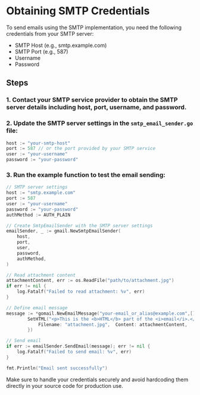 # Obtaining SMTP Credentials

To send emails using the SMTP implementation, you need the following credentials from your SMTP server:

- SMTP Host (e.g., smtp.example.com)
- SMTP Port (e.g., 587)
- Username
- Password

## Steps

### 1. Contact your SMTP service provider to obtain the SMTP server details including host, port, username, and password.

### 2. Update the SMTP server settings in the `smtp_email_sender.go` file:
```go
host := "your-smtp-host"
port := 587 // or the port provided by your SMTP service
user := "your-username"
password := "your-password"
```

### 3. Run the example function to test the email sending:
```go
// SMTP server settings
host := "smtp.example.com"
port := 587
user := "your-username"
password := "your-password"
authMethod := AUTH_PLAIN

// Create SmtpEmailSender with the SMTP server settings
emailSender, _ := gmail.NewSmtpEmailSender(
    host,
    port,
    user,
    password,
    authMethod,
)

// Read attachment content
attachmentContent, err := os.ReadFile("path/to/attachment.jpg")
if err != nil {
    log.Fatalf("Failed to read attachment: %v", err)
}

// Define email message
message := *gomail.NewEmailMessage("your-email_or_alias@example.com",[]string{"recipient@example.com"}, "Test Email with attachment", "This is the plain text part of the email.").
		SetHTML("<p>This is the <b>HTML</b> part of the <i>email</i>.</p>").AddAttachments(gomail.Attachment{
			Filename: "attachment.jpg",  Content: attachmentContent,
		})

// Send email
if err := emailSender.SendEmail(message); err != nil {
    log.Fatalf("Failed to send email: %v", err)
}

fmt.Println("Email sent successfully")
```

Make sure to handle your credentials securely and avoid hardcoding them directly in your source code for production use.
